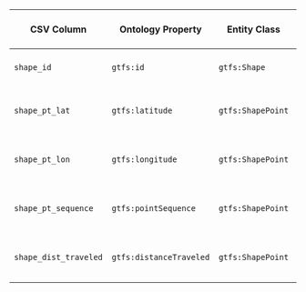| CSV Column           | Ontology Property | Entity Class | Rel. Entity Class | Subject Generation    | Join Condition | Datatype | Function Name | Function Output |
| --- | --- | --- | --- | --- | --- | --- | --- | --- |
| `shape_id` | `gtfs:id` | `gtfs:Shape` | - | `URI Concatenation: concat('http://vocab.gtfs.org/id/', SHAPE_ID)` | Exact string matching | `xsd:string` | - | - |
| `shape_pt_lat` | `gtfs:latitude` | `gtfs:ShapePoint` | [None] | `URI Concatenation: concat('http://vocab.gtfs.org/id/', SHAPE_ID, '/point/', POINT_SEQ)` | Shape ID and Point Sequence matching | `geo:lat` | - | - |
| `shape_pt_lon` | `gtfs:longitude` | `gtfs:ShapePoint` | [None] | `URI Concatenation: concat('http://vocab.gtfs.org/id/', SHAPE_ID, '/point/', POINT_SEQ)` | Shape ID and Point Sequence matching | `geo:long` | - | - |
| `shape_pt_sequence` | `gtfs:pointSequence` | `gtfs:ShapePoint` | [None] | `URI Concatenation: concat('http://vocab.gtfs.org/id/', SHAPE_ID, '/point/', POINT_SEQ)` | Shape ID and Point Sequence matching | `xsd:nonNegativeInteger` | - | - |
| `shape_dist_traveled` | `gtfs:distanceTraveled` | `gtfs:ShapePoint` | [None] | `URI Concatenation: concat('http://vocab.gtfs.org/id/', SHAPE_ID, '/point/', POINT_SEQ)` | Shape ID and Point Sequence matching | `gtfs:nonNegativeFloat` | - | - |
